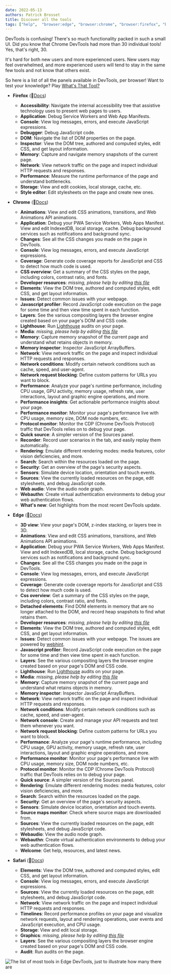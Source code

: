```yaml
---
date: 2022-05-13
authors: Patrick Brosset
title: Discover all the tools
tags: ["help",  "browser:edge", "browser:chrome", "browser:firefox", "browser:safari"]
---
```


DevTools is confusing! There's so much functionality packed in such a small UI. Did you know that Chrome DevTools had more than 30 individual tools! Yes, that's right, 30.

It's hard for both new users and more experienced users. New users may feel overwhelmed, and more experienced users will tend to stay in the same few tools and not know that others exist.

So here is a list of all the panels available in DevTools, per browser! Want to test your knowledge? Play [What's That Tool?](https://patrickbrosset.com/lab/2022-05-13-whats-that-tool/)

* **Firefox**  (📕[Docs](https://firefox-source-docs.mozilla.org/devtools-user/index.html))
  * **Accessibility**: Navigate the internal accessibility tree that assistive technology uses to present web pages to users.
  * **Application**: Debug Service Workers and Web App Manifests.
  * **Console**: View log messages, errors, and execute JavaScript expressions.
  * **Debugger**: Debug JavaScript code.
  * **DOM**: Navigate the list of DOM properties on the page.
  * **Inspector**: View the DOM tree, authored and computed styles, edit CSS, and get layout information.
  * **Memory**: Capture and navigate memory snapshots of the current page.
  * **Network**: View network traffic on the page and inspect individual HTTP requests and responses.
  * **Performance**: Measure the runtime performance of the page and understand bottlenecks.
  * **Storage**: View and edit cookies, local storage, cache, etc.
  * **Style editor**: Edit stylesheets on the page and create new ones.

* **Chrome** (📕[Docs](https://developer.chrome.com/docs/devtools/overview/))
  * **Animations**: View and edit CSS animations, transitions, and Web Animations API animations.
  * **Application**: Debug your PWA Service Workers, Web Apps Manifest. View and edit IndexedDB, local storage, cache. Debug background services such as notifications and background sync.
  * **Changes**: See all the CSS changes you made on the page in DevTools.
  * **Console**: View log messages, errors, and execute JavaScript expressions.
  * **Coverage**: Generate code coverage reports for JavaScript and CSS to detect how much code is used.
  * **CSS overview**: Get a summary of the CSS styles on the page, including colors, contrast ratio, and fonts.
  * **Developer resources**: _missing, please help by editing [this file](https://github.com/captainbrosset/devtools-tips/blob/main/src/tips/en/discover-all-tools.md)_
  * **Elements**: View the DOM tree, authored and computed styles, edit CSS, and get layout information.
  * **Issues**: Detect common issues with your webpage.
  * **Javascript profiler**: Record JavaScript code execution on the page for some time and then view time spent in each function.
  * **Layers**: See the various compositing layers the browser engine created based on your page's DOM and CSS code.
  * **Lighthouse**: Run [Lighthouse](https://developers.google.com/web/tools/lighthouse/) audits on your page.
  * **Media**: _missing, please help by editing [this file](https://github.com/captainbrosset/devtools-tips/blob/main/src/tips/en/discover-all-tools.md)_
  * **Memory**: Capture memory snapshot of the current page and understand what retains objects in memory.
  * **Memory inspector**: Inspector JavaScript ArrayBuffers.
  * **Network**: View network traffic on the page and inspect individual HTTP requests and responses.
  * **Network conditions**: Modify certain network conditions such as cache, speed, and user-agent.
  * **Network request blocking**: Define custom patterns for URLs you want to block.
  * **Performance**: Analyze your page's runtime performance, including CPU usage, GPU activity, memory usage, refresh rate, user interactions, layout and graphic engine operations, and more.
  * **Performance insights**: Get actionable performance insights about your page.
  * **Performance monitor**: Monitor your page's performance live with CPU usage, memory size, DOM node numbers, etc.
  * **Protocol monitor**: Monitor the CDP (Chrome DevTools Protocol) traffic that DevTools relies on to debug your page.
  * **Quick source**: A simpler version of the Sources panel.
  * **Recorder**: Record user scenarios in the tab, and easily replay them automatically.
  * **Rendering**: Emulate different rendering modes: media features, color vision deficiencies, and more.
  * **Search**: Search within the resources loaded on the page.
  * **Security**: Get an overview of the page's security aspects.
  * **Sensors**: Simulate device location, orientation and touch events.
  * **Sources**: View the currently loaded resources on the page, edit stylesheets, and debug JavaScript code.
  * **Web audio**: View the audio node graph.
  * **Webauthn**: Create virtual authentication environments to debug your web authentication flows.
  * **What's new**: Get highlights from the most recent DevTools update.

* **Edge** (📕[Docs](https://docs.microsoft.com/microsoft-edge/devtools-guide-chromium/landing/))
  * **3D view**: View your page's DOM, z-index stacking, or layers tree in 3D.
  * **Animations**: View and edit CSS animations, transitions, and Web Animations API animations.
  * **Application**: Debug your PWA Service Workers, Web Apps Manifest. View and edit IndexedDB, local storage, cache. Debug background services such as notifications and background sync.
  * **Changes**: See all the CSS changes you made on the page in DevTools.
  * **Console**: View log messages, errors, and execute JavaScript expressions.
  * **Coverage**: Generate code coverage reports for JavaScript and CSS to detect how much code is used.
  * **Css overview**: Get a summary of the CSS styles on the page, including colors, contrast ratio, and fonts.
  * **Detached elements**: Find DOM elements in memory that are no longer attached to the DOM, and record heap snapshots to find what retains them.
  * **Developer resources**: _missing, please help by editing [this file](https://github.com/captainbrosset/devtools-tips/blob/main/src/tips/en/discover-all-tools.md)_
  * **Elements**: View the DOM tree, authored and computed styles, edit CSS, and get layout information.
  * **Issues**: Detect common issues with your webpage. The issues are powered by [webhint](https://webhint.io/).
  * **Javascript profiler**: Record JavaScript code execution on the page for some time and then view time spent in each function.
  * **Layers**: See the various compositing layers the browser engine created based on your page's DOM and CSS code.
  * **Lighthouse**: Run [Lighthouse](https://developers.google.com/web/tools/lighthouse/) audits on your page.
  * **Media**: _missing, please help by editing [this file](https://github.com/captainbrosset/devtools-tips/blob/main/src/tips/en/discover-all-tools.md)_
  * **Memory**: Capture memory snapshot of the current page and understand what retains objects in memory.
  * **Memory inspector**: Inspector JavaScript ArrayBuffers.
  * **Network**: View network traffic on the page and inspect individual HTTP requests and responses.
  * **Network conditions**: Modify certain network conditions such as cache, speed, and user-agent.
  * **Network console**: Create and manage your API requests and test them whenever you want.
  * **Network request blocking**: Define custom patterns for URLs you want to block.
  * **Performance**: Analyze your page's runtime performance, including CPU usage, GPU activity, memory usage, refresh rate, user interactions, layout and graphic engine operations, and more.
  * **Performance monitor**: Monitor your page's performance live with CPU usage, memory size, DOM node numbers, etc.
  * **Protocol monitor**: Monitor the CDP (Chrome DevTools Protocol) traffic that DevTools relies on to debug your page.
  * **Quick source**: A simpler version of the Sources panel.
  * **Rendering**: Emulate different rendering modes: media features, color vision deficiencies, and more.
  * **Search**: Search within the resources loaded on the page.
  * **Security**: Get an overview of the page's security aspects.
  * **Sensors**: Simulate device location, orientation and touch events.
  * **Source maps monitor**: Check where source maps are downloaded from.
  * **Sources**: View the currently loaded resources on the page, edit stylesheets, and debug JavaScript code.
  * **Webaudio**: View the audio node graph.
  * **Webauthn**: Create virtual authentication environments to debug your web authentication flows.
  * **Welcome**: Get help, resources, and latest news.

* **Safari** (📕[Docs](https://webkit.org/web-inspector/))
  * **Elements**: View the DOM tree, authored and computed styles, edit CSS, and get layout information.
  * **Console**: View log messages, errors, and execute JavaScript expressions.
  * **Sources**: View the currently loaded resources on the page, edit stylesheets, and debug JavaScript code.
  * **Network**: View network traffic on the page and inspect individual HTTP requests and responses.
  * **Timelines**: Record performance profiles on your page and visualize network requests, layout and rendering operations, user events and JavaScript execution, and CPU usage.
  * **Storage**: View and edit local storage.
  * **Graphics**: _missing, please help by editing [this file](https://github.com/captainbrosset/devtools-tips/blob/main/src/tips/en/discover-all-tools.md)_
  * **Layers**: See the various compositing layers the browser engine created based on your page's DOM and CSS code.
  * **Audit**: Run audits on the page.

![The list of most tools in Edge DevTools, just to illustrate how many there are](/assets/img/discover-all-tools.png)
